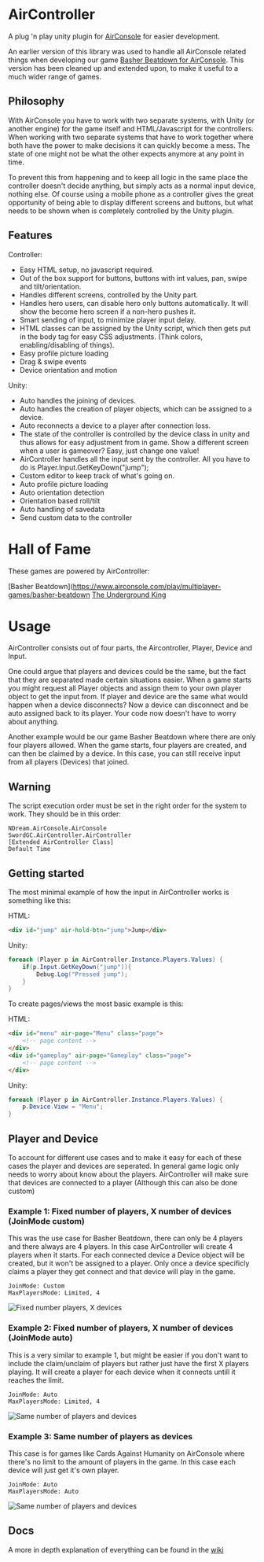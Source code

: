 # AirController

A plug 'n play unity plugin for [AirConsole](https://www.airconsole.com/) for easier development.

An earlier version of this library was used to handle all AirConsole related things when developing our game [Basher Beatdown for AirConsole](https://www.airconsole.com/play/multiplayer-games/basher-beatdown). This version has been cleaned up and extended upon, to make it useful to a much wider range of games.

## Philosophy

With AirConsole you have to work with two separate systems, with Unity (or another engine) for the game itself and HTML/Javascript for the controllers. When working with two separate systems that have to work together where both have the power to make decisions it can quickly become a mess. The state of one might not be what the other expects anymore at any point in time.

To prevent this from happening and to keep all logic in the same place the controller doesn't decide anything, but simply acts as a normal input device, nothing else. Of course using a mobile phone as a controller gives the great opportunity of being able to display different screens and buttons, but what needs to be shown when is completely controlled by the Unity plugin.

## Features

Controller:
* Easy HTML setup, no javascript required. 
* Out of the box support for buttons, buttons with int values, pan, swipe and tilt/orientation.
* Handles different screens, controlled by the Unity part.
* Handles hero users, can disable hero only buttons automatically. It will show the become hero screen if a non-hero pushes it.
* Smart sending of input, to minimize player input delay.
* HTML classes can be assigned by the Unity script, which then gets put in the body tag for easy CSS adjustments. (Think colors, enabling/disabling of things).
* Easy profile picture loading
* Drag & swipe events
* Device orientation and motion

Unity:
* Auto handles the joining of devices.
* Auto handles the creation of player objects, which can be assigned to a device.
* Auto reconnects a device to a player after connection loss.
* The state of the controller is controlled by the device class in unity and thus allows for easy adjustment from in game. Show a different screen when a user is gameover? Easy, just change one value!
* AirController handles all the input sent by the controller. All you have to do is Player.Input.GetKeyDown("jump");
* Custom editor to keep track of what's going on.
* Auto profile picture loading
* Auto orientation detection
* Orientation based roll/tilt
* Auto handling of savedata
* Send custom data to the controller

# Hall of Fame

These games are powered by AirController:

[Basher Beatdown](https://www.airconsole.com/play/multiplayer-games/basher-beatdown
[The Underground King](https://www.airconsole.com/play/the-underground-king)

# Usage

AirController consists out of four parts, the Aircontroller, Player, Device and Input.

One could argue that players and devices could be the same, but the fact that they are separated made certain situations easier. When a game starts you might request all Player objects and assign them to your own player object to get the input from. If player and device are the same what would happen when a device disconnects? Now a device can disconnect and be auto assigned back to its player. Your code now doesn't have to worry about anything.

Another example would be our game Basher Beatdown where there are only four players allowed. When the game starts, four players are created, and can then be claimed by a device. In this case, you can still receive input from all players (Devices) that joined.

## Warning

The script execution order must be set in the right order for the system to work. They should be in this order:
```
NDream.AirConsole.AirConsole
SwordGC.AirController.AirController
[Extended AirController Class]
Default Time
```

## Getting started

The most minimal example of how the input in AirController works is something like this:

HTML:
```HTML
<div id="jump" air-hold-btn="jump">Jump</div>
```
Unity:
```C#
foreach (Player p in AirController.Instance.Players.Values) {
    if(p.Input.GetKeyDown("jump")){
        Debug.Log("Pressed jump");
    }
}
```

To create pages/views the most basic example is this:

HTML:
```HTML
<div id="menu" air-page="Menu" class="page">
	<!-- page content -->
</div>
<div id="gameplay" air-page="Gameplay" class="page">
	<!-- page content -->
</div>
```
Unity:
```C#
foreach (Player p in AirController.Instance.Players.Values) {
    p.Device.View = "Menu";
}
```

## Player and Device

To account for different use cases and to make it easy for each of these cases the player and devices are seperated. In general game logic only needs to worry about know about the players. AirController will make sure that devices are connected to a player (Although this can also be done custom)

### Example 1: Fixed number of players, X number of devices (JoinMode custom)
This was the use case for Basher Beatdown, there can only be 4 players and there always are 4 players. In this case AirController will create 4 players when it starts. For each connected device a Device object will be created, but it won't be assigned to a player. Only once a device specificly claims a player they get connect and that device will play in the game.

```
JoinMode: Custom
MaxPlayersMode: Limited, 4
```

![Fixed number players, X devices](https://i.imgur.com/b3ykYXx.png)

### Example 2: Fixed number of players, X number of devices (JoinMode auto)
This is a very similar to example 1, but might be easier if you don't want to include the claim/unclaim of players but rather just have the first X players playing. It will create a player for each device when it connects untill it reaches the limit.
```
JoinMode: Auto
MaxPlayersMode: Limited, 4
```

![Same number of players and devices](https://i.imgur.com/BciFVXQ.png)

### Example 3: Same number of players as devices
This case is for games like Cards Against Humanity on AirConsole where there's no limit to the amount of players in the game. In this case each device will just get it's own player.

```
JoinMode: Auto
MaxPlayersMode: Auto
```

![Same number of players and devices](https://i.imgur.com/LvM12Lm.png)

## Docs
A more in depth explanation of everything can be found in the [wiki](https://github.com/crashkonijn/AirController/wiki/AirController-(Unity))

